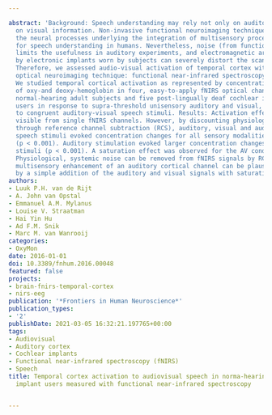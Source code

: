 ---
abstract: 'Background: Speech understanding may rely not only on auditory, but also
  on visual information. Non-invasive functional neuroimaging techniques can expose
  the neural processes underlying the integration of multisensory processes required
  for speech understanding in humans. Nevertheless, noise (from functional MRI, fMRI)
  limits the usefulness in auditory experiments, and electromagnetic artifacts caused
  by electronic implants worn by subjects can severely distort the scans (EEG, fMRI).
  Therefore, we assessed audio-visual activation of temporal cortex with a silent,
  optical neuroimaging technique: functional near-infrared spectroscopy (fNIRS). Methods:
  We studied temporal cortical activation as represented by concentration changes
  of oxy-and deoxy-hemoglobin in four, easy-to-apply fNIRS optical channels of 33
  normal-hearing adult subjects and five post-lingually deaf cochlear implant (CI)
  users in response to supra-threshold unisensory auditory and visual, as well as
  to congruent auditory-visual speech stimuli. Results: Activation effects were not
  visible from single fNIRS channels. However, by discounting physiological noise
  through reference channel subtraction (RCS), auditory, visual and audiovisual (AV)
  speech stimuli evoked concentration changes for all sensory modalities in both cohorts
  (p < 0.001). Auditory stimulation evoked larger concentration changes than visual
  stimuli (p < 0.001). A saturation effect was observed for the AV condition. Conclusions:
  Physiological, systemic noise can be removed from fNIRS signals by RCS. The observed
  multisensory enhancement of an auditory cortical channel can be plausibly described
  by a simple addition of the auditory and visual signals with saturation.'
authors:
- Luuk P.H. van de Rijt
- A. John van Opstal
- Emmanuel A.M. Mylanus
- Louise V. Straatman
- Hai Yin Hu
- Ad F.M. Snik
- Marc M. van Wanrooij
categories:
- OxyMon
date: 2016-01-01
doi: 10.3389/fnhum.2016.00048
featured: false
projects:
- brain-fnirs-temporal-cortex
- nirs-eeg
publication: '*Frontiers in Human Neuroscience*'
publication_types:
- '2'
publishDate: 2021-03-05 16:32:21.197765+00:00
tags:
- Audiovisual
- Auditory cortex
- Cochlear implants
- Functional near-infrared spectroscopy (fNIRS)
- Speech
title: Temporal cortex activation to audiovisual speech in norma-hearing and cochlear
  implant users measured with functional near-infrared spectroscopy

---
